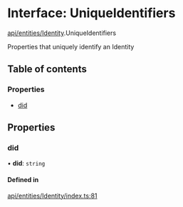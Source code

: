 # Interface: UniqueIdentifiers

[api/entities/Identity](../wiki/api.entities.Identity).UniqueIdentifiers

Properties that uniquely identify an Identity

## Table of contents

### Properties

- [did](../wiki/api.entities.Identity.UniqueIdentifiers#did)

## Properties

### did

• **did**: `string`

#### Defined in

[api/entities/Identity/index.ts:81](https://github.com/PolymeshAssociation/polymesh-sdk/blob/46129005/src/api/entities/Identity/index.ts#L81)
